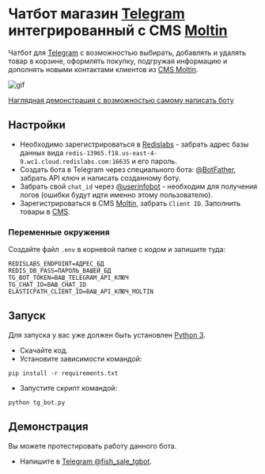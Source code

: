 # Чатбот магазин [Telegram](https://telegram.org/) интегрированный с CMS [Moltin](https://www.elasticpath.com/)

Чатбот для [Telegram](https://telegram.org/) с возможностью выбирать, добавлять и
удалять товар в корзине, оформлять покупку, подгружая информацию и дополнять 
новыми контактами клиентов из [CMS Moltin](https://www.elasticpath.com/).

![gif](media/sale_bot.gif)

[Наглядная демонстрация с возможностью самому написать боту](#демонстрация)

## Настройки

* Необходимо зарегистрироваться в [Redislabs](https://redislabs.com/) - забрать 
адрес базы данных вида `redis-13965.f18.us-east-4-9.wc1.cloud.redislabs.com:16635` 
и его пароль.
* Создать бота в Telegram через специального бота:
[@BotFather](https://telegram.me/BotFather), забрать API ключ и написать 
созданному боту.
* Забрать свой `chat_id` через [@userinfobot](https://telegram.me/userinfobot) - 
  необходим для получения логов (ошибки будут идти именно этому пользователю).
* Зарегистрироваться в CMS [Moltin](https://www.elasticpath.com/), забрать 
`Client ID`. Заполнить товары в 
[CMS](https://dashboard.elasticpath.com/app/catalog/products).

### Переменные окружения

Создайте файл `.env` в корневой папке с кодом и запишите туда:
```
REDISLABS_ENDPOINT=АДРЕС_БД
REDIS_DB_PASS=ПАРОЛЬ_ВАШЕЙ_БД
TG_BOT_TOKEN=ВАШ_TELEGRAM_API_КЛЮЧ
TG_CHAT_ID=ВАШ_CHAT_ID
ELASTICPATH_CLIENT_ID=ВАШ_API_КЛЮЧ_MOLTIN
```


## Запуск

Для запуска у вас уже должен быть установлен [Python 3](https://www.python.org/downloads/release/python-379/).

- Скачайте код.
- Установите зависимости командой:
```
pip install -r requirements.txt
```
- Запустите скрипт командой: 
```
python tg_bot.py
```


## Демонстрация

Вы можете протестировать работу данного бота.

* Напишите в [Telegram @fish_sale_tgbot](https://telegram.me/fish_sale_tgbot).
